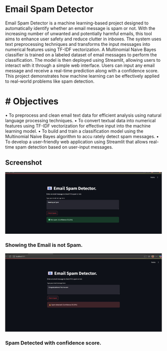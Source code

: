 # Email Spam Detector
Email Spam Detector is a machine learning-based project designed to automatically identify whether
 an email message is spam or not. With the increasing number of unwanted and potentially harmful
 emails, this tool aims to enhance user safety and reduce clutter in inboxes. The system uses text
 preprocessing techniques and transforms the input messages into numerical features using TF-IDF
 vectorization. A Multinomial Naive Bayes classifier is trained on a labeled dataset of email messages
 to perform the classification. The model is then deployed using Streamlit, allowing users to interact
 with it through a simple web interface. Users can input any email message and receive a real-time
 prediction along with a confidence score. This project demonstrates how machine learning can be
 effectively applied to real-world problems like spam detection.
 # # Objectives
 • To preprocess and clean email text data for efficient analysis using natural language processing
 techniques.
 • To convert textual data into numerical features using TF-IDF vectorization for effective input
 into the machine learning model.
 • To build and train a classification model using the Multinomial Naive Bayes algorithm to accu
rately detect spam messages.
 • To develop a user-friendly web application using Streamlit that allows real-time spam detection
 based on user-input messages.
 ## Screenshot
 ![App Screenshot](Legitimate%20email%20detected%20with%20confidence%20score%20of%2055.22%25.jpg)
 ### Showing the Email is not Spam.

 ![App Screenshot](Spam%20detected%20with%20confidence%20score%20of%2065.93%25.jpg)
 ### Spam Detected with confidence score.
